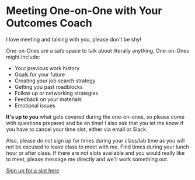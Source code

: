 # Meeting One-on-One with Your Outcomes Coach

I love meeting and talking with you, please don't be shy! 

One-on-Ones are a safe space to talk about literally anything. One-on-Ones might include:
- Your previous work history 
- Goals for your future 
- Creating your job search strategy 
- Getting you past roadblocks 
- Follow up or networking strategies 
- Feedback on your materials 
- Emotional issues

**It's up to you** what gets covered during the one-on-ones, so please come with questions prepared and be on time! I also ask that you let me know if you have to cancel your time slot, either via email or Slack. 

Also, please do not sign up for times during your class/lab time as you will not be excused to leave class to meet with me. Find times during your lunch hour or after class. If there are not slots available and you would really like to meet, please message me directly and we'll work something out.  

[Sign up for a slot here](https://calendar.google.com/calendar/selfsched?sstoken=UU9rR0E5a0huOENEfGRlZmF1bHR8NWZiMjI3NjIxMTA5N2VkMzk0MWU4NDk1YjQwZDdhZjQ)
